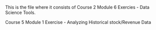 This is the file where it consists of
Course 2 Module 6 Exercies - Data Science Tools.

Course 5 Module 1 Exercise - Analyzing Historical stock/Revenue Data

